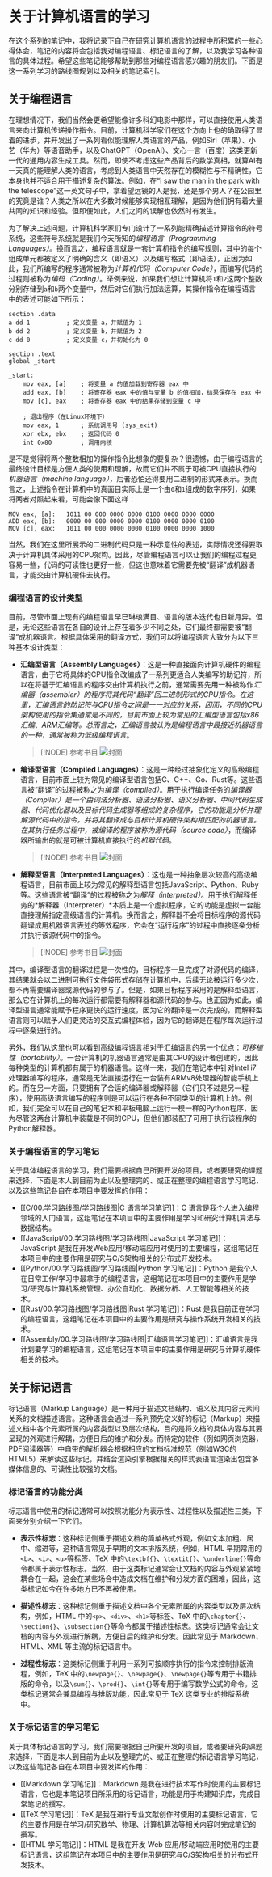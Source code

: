 # 关于计算机语言的学习

在这个系列的笔记中，我将记录下自己在研究计算机语言的过程中所积累的一些心得体会，笔记的内容将会包括我对编程语言、标记语言的了解，以及我学习各种语言的具体过程。希望这些笔记能够帮助到那些对编程语言感兴趣的朋友们。下面是这一系列学习的路线图规划以及相关的笔记索引。

## 关于编程语言

在理想情况下，我们当然会更希望能像许多科幻电影中那样，可以直接使用人类语言来向计算机传递操作指令。目前，计算机科学家们在这个方向上也的确取得了显着的进步，并开发出了一系列看似能理解人类语言的产品，例如Siri（苹果）、小艺（华为）等语音助手，以及ChatGPT（OpenAI）、文心一言（百度）这类更新一代的通用内容生成工具。然而，即使不考虑这些产品背后的数学真相，就算AI有一天真的能理解人类的语言，考虑到人类语言中天然存在的模糊性与不精确性，它本身也并不适合用于描述复杂的算法。例如，在“I saw the man in the park with the telescope”这一英文句子中，拿着望远镜的人是我，还是那个男人？在公园里的究竟是谁？人类之所以在大多数时候能够实现相互理解，是因为他们拥有着大量共同的知识和经验。但即便如此，人们之间的误解也依然时有发生。

为了解决上述问题，计算机科学家们专门设计了一系列能精确描述计算指令的符号系统，这些符号系统就是我们今天所知的*编程语言（Programming Languages）*。换而言之，编程语言就是一套计算机指令的编写规则，其中的每个组成单元都被定义了明确的含义（即语义）以及编写格式（即语法），正因为如此，我们所编写的程序通常被称为*计算机代码（Computer Code）*，而编写代码的过程则被称为*编码（Coding）*。举例来说，如果我们想让计算机将`1`和`2`这两个整数分别存储到`a`和`b`两个变量中，然后对它们执行加法运算，其操作指令在编程语言中的表述可能如下所示：

```assembly
section .data
a dd 1          ; 定义变量 a，并赋值为 1
b dd 2          ; 定义变量 b，并赋值为 2
c dd 0          ; 定义变量 c，并初始化为 0

section .text
global _start

_start:
    mov eax, [a]    ; 将变量 a 的值加载到寄存器 eax 中
    add eax, [b]    ; 将寄存器 eax 中的值与变量 b 的值相加，结果保存在 eax 中
    mov [c], eax    ; 将寄存器 eax 中的结果存储到变量 c 中

    ; 退出程序（在Linux环境下）
    mov eax, 1      ; 系统调用号 (sys_exit)
    xor ebx, ebx    ; 返回代码 0
    int 0x80        ; 调用内核
```

是不是觉得将两个整数相加的操作指令比想象的要复杂？很遗憾，由于编程语言的最终设计目标是方便人类的使用和理解，故而它们并不属于可被CPU直接执行的*机器语言（machine language）*，后者恐怕还得要用二进制的形式来表示。换而言之，上述指令在计算机中的真面目实际上是一个由`0`和`1`组成的数字序列，如果将两者对照起来看，可能会像下面这样：

```plaintext
MOV eax, [a]:   1011 00 000 0000 0000 0100 0000 0000 0000
ADD eax, [b]:   0000 00 000 0000 0000 0100 0000 0000 0100
MOV [c], eax:   1011 00 000 0000 0000 0100 0000 0000 1000
```

当然，我们在这里所展示的二进制代码只是一种示意性的表述，实际情况还得要取决于计算机具体采用的CPU架构。因此，尽管编程语言可以让我们的编程过程更容易一些，代码的可读性也更好一些，但这也意味着它需要先被“翻译”成机器语言，才能交由计算机硬件去执行。

### 编程语言的设计类型

目前，尽管市面上现有的编程语言早已琳琅满目、语言的版本迭代也日新月异。但是，无论这些语言在各自的设计上存在着多少不同之处，它们最终都需要被“翻译”成机器语言。根据具体采用的翻译方式，我们可以将编程语言大致分为以下三种基本设计类型：

- **汇编型语言（Assembly Languages）**：这是一种直接面向计算机硬件的编程语言，由于它将具体的CPU指令改编成了一系列更适合人类编写的助记符，所以在将基于汇编语言的程序交由计算机执行之前，通常需要先用一种被称作*汇编器（assembler）*的程序将其代码“翻译”回二进制形式的CPU指令。在这里，汇编语言的助记符与CPU指令之间是一一对应的关系，因而，不同的CPU架构使用的指令集通常是不同的，目前市面上较为常见的汇编型语言包括x86汇编、ARM汇编等。总而言之，汇编语言被认为是编程语言中最接近机器语言的一种，通常被称为*低级编程语言*。

    > [!NODE] 参考书目
    > ![封面](./img/汇编语言程序设计.jpg)

- **编译型语言（Compiled Languages）**：这是一种经过抽象化定义的高级编程语言，目前市面上较为常见的编译型语言包括C、C++、Go、Rust等。这些语言被“翻译”的过程被称之为*编译（compiled）*。用于执行编译任务的*编译器（Compiler）*是一个由词法分析器、语法分析器、语义分析器、中间代码生成器、代码优化器以及目标代码生成器等组成的复杂程序，它的功能是分析并理解源代码中的指令，并将其翻译成与目标计算机硬件架构相匹配的机器语言。在其执行任务过程中，被编译的程序被称为*源代码（source code）*，而编译器所输出的就是可被计算机直接执行的*机器代码*。

    > [!NODE] 参考书目
    > ![封面](./img/编译原理.jpg)

- **解释型语言（Interpreted Languages）**：这也是一种抽象层次较高的高级编程语言，目前市面上较为常见的解释型语言包括JavaScript、Python、Ruby等。这些语言被“翻译”的过程被称之为*解释（interpreted）*。用于执行解释任务的*解释器（Interpreter）*本质上是一个虚拟程序，它的功能是虚拟一台能直接理解指定高级语言的计算机。换而言之，解释器不会将目标程序的源代码翻译成用机器语言表述的等效程序，它会在“运行程序”的过程中直接逐条分析并执行该源代码中的指令。

    > [!NODE] 参考书目
    > ![封面](./img/计算机程序的构造与解释.jpg)

其中，编译型语言的翻译过程是一次性的，目标程序一旦完成了对源代码的编译，其结果就会以二进制可执行文件袋形式存储在计算机中，后续无论被运行多少次，都不再需要编译器或源代码的参与了。但是，如果目标程序采用的是解释型语言，那么它在计算机上的每次运行都需要有解释器和源代码的参与。也正因为如此，编译型语言通常能赋予程序更快的运行速度，因为它的翻译是一次完成的，而解释型语言则可以赋予人们更灵活的交互式编程体验，因为它的翻译是在程序每次运行过程中逐条进行的。

另外，我们从这里也可以看到高级编程语言相对于汇编语言的另一个优点：*可移植性（portability）*。一台计算机的机器语言通常是由其CPU的设计者创建的，因此每种类型的计算机都有属于的机器语言。这样一来，我们在笔记本中针对Intel i7处理器编写的程序，通常是无法直接运行在一台装有ARMv8处理器的智能手机上的。而在另一方面，只要拥有了合适的编译器或解释器（它们只不过是另一程序），使用高级语言编写的程序则是可以运行在各种不同类型的计算机上的。例如，我们完全可以在自己的笔记本和平板电脑上运行一模一样的Python程序，因为尽管这两台计算机中装载是不同的CPU，但他们都装配了可用于执行该程序的Python解释器。

### 关于编程语言的学习笔记

关于具体编程语言的学习，我们需要根据自己所要开发的项目，或者要研究的课题来选择，下面是本人到目前为止以及整理完的、或正在整理的编程语言学习笔记，以及这些笔记各自在本项目中要发挥的作用：

- [[C/00.学习路线图/学习路线图|C 语言学习笔记]]：C 语言是我个人进入编程领域的入门语言，这组笔记在本项目中的主要作用是学习和研究计算机算法与数据结构。
- [[JavaScript/00.学习路线图/学习路线图|JavaScript 学习笔记]]：JavaScript 是我在开发Web应用/移动端应用时使用的主要编程，这组笔记在本项目中的主要作用是研究与C/S架构相关的分布式开发技术。
- [[Python/00.学习路线图/学习路线图|Python 学习笔记]]：Python 是我个人在日常工作/学习中最拿手的编程语言，这组笔记在本项目中的主要作用是学习/研究与计算机系统管理、办公自动化、数据分析、人工智能等相关的技术。
- [[Rust/00.学习路线图/学习路线图|Rust 学习笔记]]：Rust 是我目前正在学习的编程语言，这组笔记在本项目中的主要作用是研究与操作系统开发相关的技术。
- [[Assembly/00.学习路线图/学习路线图|汇编语言学习笔记]]：汇编语言是我计划要学习的编程语言，这组笔记在本项目中的主要作用是研究与计算机硬件相关的技术。

## 关于标记语言

标记语言（Markup Language）是一种用于描述文档结构、语义及其内容元素间关系的文档描述语言。这种语言会通过一系列预先定义好的标记（Markup）来描述文档中各个元素所属的内容类型以及层次结构，目的是将文档的具体内容与其要呈现的外观进行解耦，方便日后的维护和分发。而特定的软件（例如网页浏览器，PDF阅读器等）中自带的解析器会根据相应的文档标准规范（例如W3C的HTML5）来解读这些标记，并结合渲染引擎根据相关的样式表语言渲染出包含多媒体信息的、可读性比较强的文档。

### 标记语言的功能分类

标志语言中使用的标记通常可以按照功能分为表示性、过程性以及描述性三类，下面来分别介绍一下它们。

- **表示性标志**：这种标记侧重于描述文档的简单格式外观，例如文本加粗、居中、缩进等，这种语言常见于早期的文本排版系统，例如，HTML 早期常用的`<b>`、`<i>`、`<u>`等标签、TeX 中的`\textbf{}`、`\textit{}`、`\underline{}`等命令都属于表示性标志。当然，由于这类标记通常会让文档的内容与外观紧紧地耦合在一起，这会在某些场合中造成文档在维护和分发方面的困难，因此，这类标记如今在许多地方已不再被使用。

- **描述性标志**：这种标记侧重于描述文档中各个元素所属的内容类型以及层次结构，例如，HTML 中的`<p>`、`<div>`、`<h1>`等标签、TeX 中的`\chapter{}`、`\section{}`、`\subsection{}`等命令都属于描述性标志。这类标记通常会让文档的内容与外观进行解耦，方便日后的维护和分发。因此常见于 Markdown、HTML、XML 等主流的标记语言中。

- **过程性标志**：这类标记侧重于利用一系列可按顺序执行的指令来控制排版流程，例如，TeX 中的`\newpage{}`、`\newpage{}`、`\newpage{}`等专用于书籍排版的命令，以及`\sum{}`、`\prod{}`、`\int{}`等专用于编写数学公式的命令。这类标记通常会兼具编程与排版功能，因此常见于 TeX 这类专业的排版系统中。

### 关于标记语言的学习笔记

关于具体标记语言的学习，我们需要根据自己所要开发的项目，或者要研究的课题来选择，下面是本人到目前为止以及整理完的、或正在整理的标记语言学习笔记，以及这些笔记各自在本项目中要发挥的作用：

- [[Markdown 学习笔记]]：Markdown 是我在进行技术写作时使用的主要标记语言，它也是本笔记项目所采用的标记语言，功能是用于构建知识库，完成日常笔记的撰写。
- [[TeX 学习笔记]]：TeX 是我在进行专业文献创作时使用的主要标记语言，它的主要作用是在学习/研究数学、物理、计算机算法等相关内容时完成笔记的撰写。
- [[HTML 学习笔记]]：HTML 是我在开发 Web 应用/移动端应用时使用的主要标记语言，这组笔记在本项目中的主要作用是研究与C/S架构相关的分布式开发技术。

